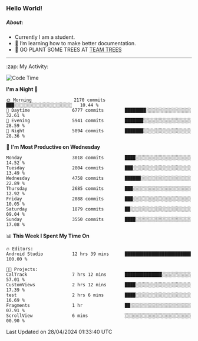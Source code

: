 ### Hello World!

##### About:
- Currently I am a student.
- 🌱 I’m learning how to make better documentation.
- 🌱 GO PLANT SOME TREES AT [TEAM TREES](https://teamtrees.org/)

---
  <summary>:zap: My Activity:</summary>
  
<!--START_SECTION:waka-->
![Code Time](http://img.shields.io/badge/Code%20Time-1%2C330%20hrs%2043%20mins-blue)

**I'm a Night 🦉** 

```text
🌞 Morning                2170 commits        ███░░░░░░░░░░░░░░░░░░░░░░   10.44 % 
🌆 Daytime                6777 commits        ████████░░░░░░░░░░░░░░░░░   32.61 % 
🌃 Evening                5941 commits        ███████░░░░░░░░░░░░░░░░░░   28.59 % 
🌙 Night                  5894 commits        ███████░░░░░░░░░░░░░░░░░░   28.36 % 
```
📅 **I'm Most Productive on Wednesday** 

```text
Monday                   3018 commits        ████░░░░░░░░░░░░░░░░░░░░░   14.52 % 
Tuesday                  2804 commits        ███░░░░░░░░░░░░░░░░░░░░░░   13.49 % 
Wednesday                4758 commits        ██████░░░░░░░░░░░░░░░░░░░   22.89 % 
Thursday                 2685 commits        ███░░░░░░░░░░░░░░░░░░░░░░   12.92 % 
Friday                   2088 commits        ███░░░░░░░░░░░░░░░░░░░░░░   10.05 % 
Saturday                 1879 commits        ██░░░░░░░░░░░░░░░░░░░░░░░   09.04 % 
Sunday                   3550 commits        ████░░░░░░░░░░░░░░░░░░░░░   17.08 % 
```


📊 **This Week I Spent My Time On** 

```text
🔥 Editors: 
Android Studio           12 hrs 39 mins      █████████████████████████   100.00 % 

🐱‍💻 Projects: 
CalTrack                 7 hrs 12 mins       ██████████████░░░░░░░░░░░   57.01 % 
CustomViews              2 hrs 12 mins       ████░░░░░░░░░░░░░░░░░░░░░   17.39 % 
test                     2 hrs 6 mins        ████░░░░░░░░░░░░░░░░░░░░░   16.69 % 
Fragments                1 hr                ██░░░░░░░░░░░░░░░░░░░░░░░   07.91 % 
ScrollView               6 mins              ░░░░░░░░░░░░░░░░░░░░░░░░░   00.90 % 
```


 Last Updated on 28/04/2024 01:33:40 UTC
<!--END_SECTION:waka-->
